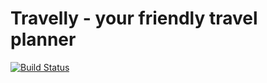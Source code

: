 # Travelly - your friendly travel planner

[![Build Status](https://travis-ci.org/ealmansi/travelly-api.svg?branch=master)](https://travis-ci.org/ealmansi/travelly-api)
